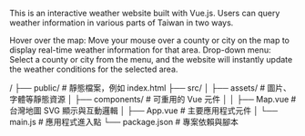 This is an interactive weather website built with Vue.js. Users can query weather information in various parts of Taiwan in two ways.

Hover over the map: Move your mouse over a county or city on the map to display real-time weather information for that area.
Drop-down menu: Select a county or city from the menu, and the website will instantly update the weather conditions for the selected area.

/
├── public/                 # 靜態檔案，例如 index.html
├── src/
│   ├── assets/             # 圖片、字體等靜態資源
│   ├── components/         # 可重用的 Vue 元件
│   │   ├── Map.vue         # 台灣地圖 SVG 顯示與互動邏輯
│   ├── App.vue             # 主要應用程式元件
│   └── main.js             # 應用程式進入點
└── package.json            # 專案依賴與腳本
